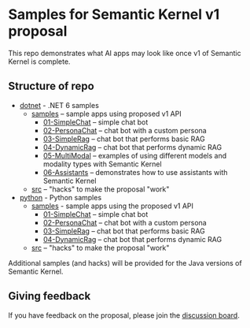 # Samples for Semantic Kernel v1 proposal
This repo demonstrates what AI apps may look like once v1 of Semantic Kernel is complete.

## Structure of repo
- [dotnet](./dotnet) - .NET 6 samples
    - [samples](./dotnet/samples) – sample apps using proposed v1 API
        - [01-SimpleChat](./dotnet/samples/01-SimpleChat) – simple chat bot
        - [02-PersonaChat](./dotnet/samples/02-PersonaChat) – chat bot with a custom persona
        - [03-SimpleRag](./dotnet/samples/03-SimpleRag) – chat bot that performs basic RAG
        - [04-DynamicRag](./dotnet/samples/04-DynamicRag) – chat bot that performs dynamic RAG
        - [05-MultiModal](./dotnet/samples/05-MultiModal) – examples of using different models and modality types with Semantic Kernel
        - [06-Assistants](./dotnet/samples/06-Assistants) – demonstrates how to use assistants with Semantic Kernel
    - [src](./dotnet/src)  – "hacks" to make the proposal "work"
- [python](./python) - Python samples
    - [samples](./python/samples) - sample apps using the proposed v1 API
        - [01-SimpleChat](./python/samples/01-SimpleChat) – simple chat bot
        - [02-PersonaChat](./python/samples/02-PersonaChat) – chat bot with a custom persona
        - [03-SimpleRag](./python/samples/03-SimpleRag) – chat bot that performs basic RAG
        - [04-DynamicRag](./python/samples/04-DynamicRag) – chat bot that performs dynamic RAG
    - [src](./python/src)  – "hacks" to make the proposal "work"

Additional samples (and hacks) will be provided for the Java versions of Semantic Kernel.

## Giving feedback
If you have feedback on the proposal, please join the [discussion board](https://github.com/microsoft/semantic-kernel/discussions/3358).